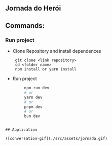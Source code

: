## Jornada do Herói

## Commands:

### Run project

- Clone Repository and install dependences

       git clone <link repository>
       cd <folder name>
       npm install or yarn install

- Run project

  ```bash
       npm run dev
       # or
       yarn dev
       # or
       pnpm dev
       # or
       bun dev
```

## Application

![conversation-gif](./src/assets/jornada.gif)
